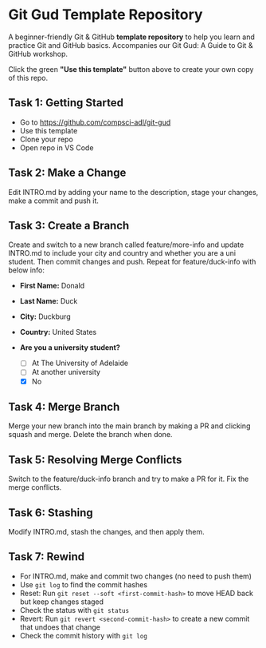 # Git Gud Template Repository 
A beginner-friendly Git &amp; GitHub **template repository** to help you learn and practice Git and GitHub basics. Accompanies our Git Gud: A Guide to Git &amp; GitHub workshop.

Click the green **"Use this template"** button above to create your own copy of this repo.

## Task 1: Getting Started
- Go to https://github.com/compsci-adl/git-gud
- Use this template
- Clone your repo
- Open repo in VS Code

## Task 2: Make a Change
Edit INTRO.md by adding your name to the description, stage your changes, make a commit and push it. 

## Task 3: Create a Branch
Create and switch to a new branch called feature/more-info and update INTRO.md to include your city and country and whether you are a uni student. Then commit changes and push. Repeat for feature/duck-info with below info:

- **First Name:** Donald
- **Last Name:** Duck
- **City:** Duckburg
- **Country:** United States

- **Are you a university student?**  
    - [ ] At The University of Adelaide  
    - [ ] At another university  
    - [x] No

## Task 4: Merge Branch
Merge your new branch into the main branch by making a PR and clicking squash and merge. Delete the branch when done.

## Task 5: Resolving Merge Conflicts
Switch to the feature/duck-info branch and try to make a PR for it. Fix the merge conflicts.

## Task 6: Stashing
Modify INTRO.md, stash the changes, and then apply them.

## Task 7: Rewind
- For INTRO.md, make and commit two changes (no need to push them)
- Use `git log` to find the commit hashes
- Reset: Run `git reset --soft <first-commit-hash>` to move HEAD back but keep changes staged
- Check the status with `git status`
- Revert: Run `git revert <second-commit-hash>` to create a new commit that undoes that change
- Check the commit history with `git log`

